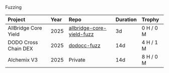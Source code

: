 Fuzzing

| Project | Year | Repo | Duration | Trophy |
|:-------- |:---- |:------ |:------ |:------ |
| AllBridge Core Yield | 2025 | [allbridge-core-yield-fuzz](https://github.com/pyk/allbridge-core-yield-fuzz) | 3d | 0 H / 0 M |
| DODO Cross Chain DEX  | 2025 | [dodocc-fuzz](https://github.com/pyk/dodocc-fuzz) | 14d | 4 H / 1 M |
| Alchemix V3  | 2025 | Private | 14d | 8 H / 0 M |
